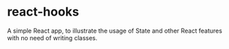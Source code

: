 # react-hooks
A simple React app, to illustrate the usage of State and other React features with no need of writing classes.
